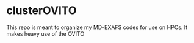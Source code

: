 # clusterOVITO
This repo is meant to organize my MD-EXAFS codes for use on HPCs. It makes heavy use of the OVITO 
